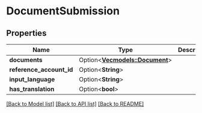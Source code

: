 # DocumentSubmission

## Properties

Name | Type | Description | Notes
------------ | ------------- | ------------- | -------------
**documents** | Option<[**Vec<models::Document>**](Document.md)> |  | [optional]
**reference_account_id** | Option<**String**> |  | [optional]
**input_language** | Option<**String**> |  | [optional]
**has_translation** | Option<**bool**> |  | [optional]

[[Back to Model list]](../README.md#documentation-for-models) [[Back to API list]](../README.md#documentation-for-api-endpoints) [[Back to README]](../README.md)


